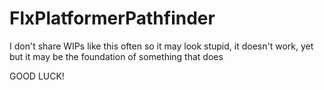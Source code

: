 # FlxPlatformerPathfinder
I don't share WIPs like this often so it may look stupid, it doesn't work, yet but it may be the foundation of something that does

GOOD LUCK!
